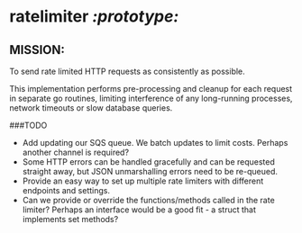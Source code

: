 # ratelimiter     _:prototype:_

## **MISSION:**
To send rate limited HTTP requests as consistently as possible.

This implementation performs pre-processing and cleanup for each request in separate go routines, limiting
interference of any long-running processes, network timeouts or slow database queries.

###TODO
- Add updating our SQS queue. We batch updates to limit costs. Perhaps another channel is required?
- Some HTTP errors can be handled gracefully and can be requested straight away, but JSON unmarshalling errors need to be re-queued.
- Provide an easy way to set up multiple rate limiters with different endpoints and settings.
- Can we provide or override the functions/methods called in the rate limiter? Perhaps an interface would be a good fit - a struct that implements set methods?
